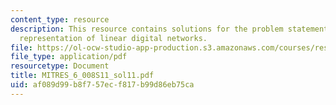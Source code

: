 ```yaml
---
content_type: resource
description: This resource contains solutions for the problem statements related to
  representation of linear digital networks.
file: https://ol-ocw-studio-app-production.s3.amazonaws.com/courses/res-6-008-digital-signal-processing-spring-2011/af089d99b8f757ecf817b99d86eb75ca_MITRES_6_008S11_sol11.pdf
file_type: application/pdf
resourcetype: Document
title: MITRES_6_008S11_sol11.pdf
uid: af089d99-b8f7-57ec-f817-b99d86eb75ca
---
```

